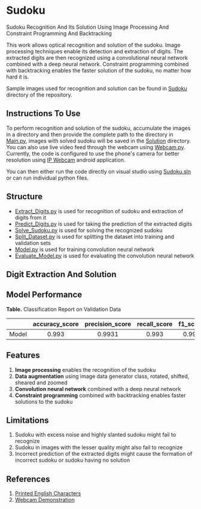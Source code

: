 # Sudoku
Sudoku Recognition And Its Solution Using Image Processing And Constraint Programming And Backtracking

This work allows optical recognition and solution of the sudoku. Image processing techniques enable its detection and extraction of digits. The extracted digits are then recognized using a convolutional neural network combined with a deep neural network. Constraint programming combined with backtracking enables the faster solution of the sudoku, no matter how hard it is.

Sample images used for recognition and solution can be found in [Sudoku](https://github.com/milind-prajapat/Sudoku/tree/main/Sudoku) directory of the repository.

## Instructions To Use
To perform recognition and solution of the sudoku, accumulate the images in a directory and then provide the complete path to the directory in [Main.py](https://github.com/milind-prajapat/Sudoku/blob/main/Main.py), images with solved sudoku will be saved in the [Solution](https://github.com/milind-prajapat/Sudoku/tree/main/Solution) directory. You can also use live video feed through the webcam using [Webcam.py](https://github.com/milind-prajapat/Sudoku/blob/main/Webcam.py). Currently, the code is configured to use the phone's camera for better resolution using [IP Webcam](https://play.google.com/store/apps/details?id=com.pas.webcam) android application.

You can then either run the code directly on visual studio using [Sudoku.sln](https://github.com/milind-prajapat/Sudoku/blob/main/Sudoku.sln) or can run individual python files.

## Structure
* [Extract_Digits.py](https://github.com/milind-prajapat/Sudoku/blob/main/Extract_Digits.py) is used for recognition of sudoku and extraction of digits from it
* [Predict_Digits.py](https://github.com/milind-prajapat/Sudoku/blob/main/Predict_Digits.py) is used for taking the prediction of the extracted digits
* [Solve_Sudoku.py](https://github.com/milind-prajapat/Sudoku/blob/main/Solve_Sudoku.py) is used for solving the recognized sudoku
* [Split_Dataset.py](https://github.com/milind-prajapat/Sudoku/blob/main/Split_Dataset.py) is used for splitting the dataset into training and validation sets
* [Model.py](https://github.com/milind-prajapat/Sudoku/blob/main/Model.py) is used for training convolution neural network
* [Evaluate_Model.py](https://github.com/milind-prajapat/Sudoku/blob/main/Evaluate_Model.py) is used for evaluating the convolution neural network

## Digit Extraction And Solution

## Model Performance

**Table.** Classification Report on Validation Data 

|  | accuracy_score | precision_score | recall_score | f1_score|
| --- | :---: | :---: | :---: | ---: |
| Model    |      0.993     |      0.9931     |   0.993  |  0.9936 |

## Features
1. **Image processing** enables the recognition of the sudoku
2. **Data augmentation** using image data generator class, rotated, shifted, sheared and zoomed
3. **Convolution neural network** combined with a deep neural network
4. **Constraint programming** combined with backtracking enables faster solutions to the sudoku

## Limitations
1. Sudoku with excess noise and highly slanted sudoku might fail to recognize
2. Sudoku in images with the lesser quality might also fail to recognize
3. Incorrect prediction of the extracted digits might cause the formation of incorrect sudoku or sudoku having no solution

## References
1. [Printed English Characters](https://drive.google.com/file/d/1UYUyG0Z_33_IiMjOhy48w_ek38j-68dx/view?usp=sharing)
2. [Webcam Demonstration](https://drive.google.com/file/d/1NDWFiYbbc5GfrwAFLoWxFhMlrgRaR47R/view?usp=sharing)
